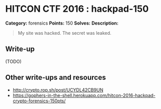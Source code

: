 # HITCON CTF 2016 : hackpad-150

**Category:** forensics
**Points:** 150
**Solves:**
**Description:**

> My site was hacked. The secret was leaked.


## Write-up

(TODO)

## Other write-ups and resources

* http://crypto.rop.sh/post/UCYDL42CB9UN
* https://gophers-in-the-shell.herokuapp.com/hitcon-2016-hackpad-crypto-forensics-150pts/
